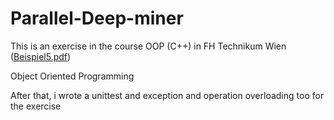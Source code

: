 # Parallel-Deep-miner

This is an exercise in the course OOP (C++) in FH Technikum Wien ([Beispiel5.pdf](https://github.com/binhduong160199/Parallel-Deep-miner/files/11668446/Beispiel5.pdf))

Object Oriented Programming

After that, i wrote a unittest and exception and operation overloading too for the exercise 
